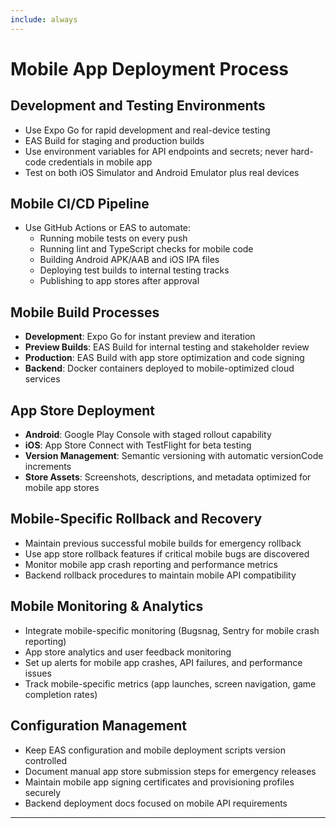 ```yaml
---
include: always
---
```


# Mobile App Deployment Process

## Development and Testing Environments
- Use Expo Go for rapid development and real-device testing
- EAS Build for staging and production builds
- Use environment variables for API endpoints and secrets; never hard-code credentials in mobile app
- Test on both iOS Simulator and Android Emulator plus real devices

## Mobile CI/CD Pipeline
- Use GitHub Actions or EAS to automate:
  - Running mobile tests on every push
  - Running lint and TypeScript checks for mobile code
  - Building Android APK/AAB and iOS IPA files
  - Deploying test builds to internal testing tracks
  - Publishing to app stores after approval

## Mobile Build Processes
- **Development**: Expo Go for instant preview and iteration
- **Preview Builds**: EAS Build for internal testing and stakeholder review
- **Production**: EAS Build with app store optimization and code signing
- **Backend**: Docker containers deployed to mobile-optimized cloud services

## App Store Deployment
- **Android**: Google Play Console with staged rollout capability
- **iOS**: App Store Connect with TestFlight for beta testing
- **Version Management**: Semantic versioning with automatic versionCode increments
- **Store Assets**: Screenshots, descriptions, and metadata optimized for mobile app stores

## Mobile-Specific Rollback and Recovery
- Maintain previous successful mobile builds for emergency rollback
- Use app store rollback features if critical mobile bugs are discovered
- Monitor mobile app crash reporting and performance metrics
- Backend rollback procedures to maintain mobile API compatibility

## Mobile Monitoring & Analytics
- Integrate mobile-specific monitoring (Bugsnag, Sentry for mobile crash reporting)
- App store analytics and user feedback monitoring
- Set up alerts for mobile app crashes, API failures, and performance issues
- Track mobile-specific metrics (app launches, screen navigation, game completion rates)

## Configuration Management
- Keep EAS configuration and mobile deployment scripts version controlled
- Document manual app store submission steps for emergency releases
- Maintain mobile app signing certificates and provisioning profiles securely
- Backend deployment docs focused on mobile API requirements

---